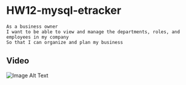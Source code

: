 # HW12-mysql-etracker
```
As a business owner
I want to be able to view and manage the departments, roles, and employees in my company
So that I can organize and plan my business
```
## Video
![Image Alt Text](./img/HW12.gif)